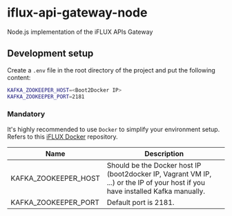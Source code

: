 # iflux-api-gateway-node
Node.js implementation of the iFLUX APIs Gateway

## Development setup

Create a `.env` file in the root directory of the project and put the following content:

```bash
KAFKA_ZOOKEEPER_HOST=<Boot2Docker IP>
KAFKA_ZOOKEEPER_PORT=2181
```

### Mandatory

It's highly recommended to use `Docker` to simplify your environment setup. Refers to this [iFLUX Docker](https://github.com/SoftEng-HEIGVD/iflux-docker) repository. 

| Name                       | Description                               |
| -------------------------- | ----------------------------------------- |
| KAFKA_ZOOKEEPER_HOST       | Should be the Docker host IP (boot2docker IP, Vagrant VM IP, ...) or the IP of your host if you have installed Kafka manually. |
| KAFKA_ZOOKEEPER_PORT       | Default port is 2181. |
